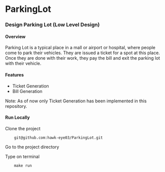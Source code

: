 # ParkingLot

### Design Parking Lot (Low Level Design)

#### Overview

Parking Lot is a typical place in a mall or airport or hospital, where people come to park their vehicles. They are issued a ticket for a spot at this place. Once they are done with their work, they pay the bill and exit the parking lot with their vehicle.

#### Features

- Ticket Generation
- Bill Generation

Note: As of now only Ticket Generation has been implemented in this repository.

#### Run Locally
Clone the project

        git@github.com:hawk-eye03/ParkingLot.git

Go to the project directory

Type on terminal 

        make run

